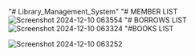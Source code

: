 "# Library_Management_System" 
"# MEMBER LIST
![Screenshot 2024-12-10 063554](https://github.com/user-attachments/assets/0d3fa4f1-efcc-4a74-87bf-fb9e4216e3a7)
"# BORROWS LIST
![Screenshot 2024-12-10 063324](https://github.com/user-attachments/assets/ad571452-ff9f-45f7-aab1-eee03eb18f92)
"#BOOKS LIST

![Screenshot 2024-12-10 063252](https://github.com/user-attachments/assets/ea61f1d7-0150-4186-a076-bab9e1625663)
